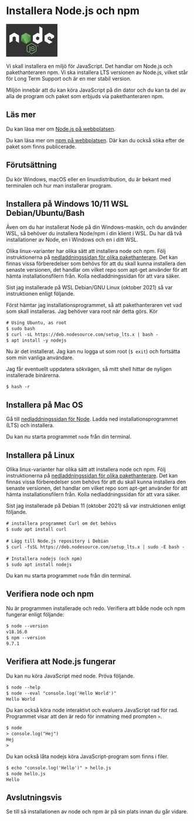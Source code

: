 Installera Node.js och npm
===================================

![Nodejs logo](../../img/nodejs-logo.png)

Vi skall installera en miljö för JavaScript. Det handlar om Node.js och pakethanteraren npm. Vi ska installera LTS versionen av Node.js, vilket står för Long Term Support och är en mer stabil version.

Miljön innebär att du kan köra JavaScript på din dator och du kan ta del av alla de program och paket som erbjuds via pakethanteraren npm.



<!--more-->



Läs mer
-------------------------------

Du kan läsa mer om [Node.js på webbplatsen](https://nodejs.org/).

Du kan läsa mer om [npm på webbplatsen](https://www.npmjs.com/). Där kan du också söka efter de paket som finns publicerade.



Förutsättning
-------------------------------

Du kör Windows, macOS eller en linuxdistribution, du är bekant med terminalen och hur man installerar program.



<!-- Installera på Windows (Cygwin, cmd)
-------------------------------

Gå till [nedladdningssidan för Node](https://nodejs.org/en/download/). Ladda ned installationsprogrammet för LTS och installera.

Programmen node och npm läggs till i din PATH automatiskt.

Du kan nu starta programmen från windows-terminalen `cmd` eller ifrån Cygwin. Men starta om din terminal så att den får del av den uppdaterade pathen. -->



Installera på Windows 10/11 WSL Debian/Ubuntu/Bash
-------------------------------

Även om du har installerat Node på din Windows-maskin, och du använder WSL, så behöver du installera Node/npm i din klient i WSL. Du har då två installationer av Node, en i Windows och en i ditt WSL.

Olika linux-varianter har olika sätt att installera node och npm. Följ instruktionerna på [nedladdningssidan för olika pakethanterare](https://nodejs.org/en/download/package-manager/). Det kan finnas vissa förberedelser som behövs för att du skall kunna installera den senaste versionen, det handlar om vilket repo som apt-get använder för att hämta installationsfilern från. Kolla nedladdningssidan för att vara säker.

Sist jag installerade på WSL Debian/GNU Linux (oktober 2021) så var instruktionen enligt följande.

Först hämtar jag installationsprogrammet, så att pakethanteraren vet vad som skall installeras. Jag behöver vara root när detta görs. Kör

```text
# Using Ubuntu, as root
$ sudo bash
$ curl -sL https://deb.nodesource.com/setup_lts.x | bash -
$ apt install -y nodejs
```

Nu är det installerat. Jag kan nu logga ut som root (`$ exit`) och fortsätta som min vanliga användare.

Jag får eventuellt uppdatera sökvägen, så mitt shell hittar de nyligen installerade binärerna.

```console
$ hash -r
```



Installera på Mac OS
-------------------------------

Gå till [nedladdningssidan för Node](https://nodejs.org/en/download/). Ladda ned installationsprogrammet (LTS) och installera.

Du kan nu starta programmet `node` från din terminal.



Installera på Linux
-------------------------------

Olika linux-varianter har olika sätt att installera node och npm. Följ instruktionerna på [nedladdningssidan för olika pakethanterare](https://nodejs.org/en/download/package-manager/). Det kan finnas vissa förberedelser som behövs för att du skall kunna installera den senaste versionen, det handlar om vilket repo som apt-get använder för att hämta installationsfilern från. Kolla nedladdningssidan för att vara säker.

Sist jag installerade på Debian 11 (oktober 2021) så var instruktionen enligt följande.

```console
# installera programmet Curl om det behövs
$ sudo apt install curl

# Lägg till Node.js repository i Debian
$ curl -fsSL https://deb.nodesource.com/setup_lts.x | sudo -E bash -

# Installera nodejs (och npm)
$ sudo apt install nodejs
```

Du kan nu starta programmet `node` från din terminal.



Verifiera node och npm
-------------------------------

Nu är programmen installerade och redo. Verifiera att både node och npm fungerar enligt följande:

```console
$ node --version
v18.16.0
$ npm --version
9.7.1
```



Verifiera att Node.js fungerar
-------------------------------

Du kan nu köra JavaScript med node. Pröva följande.

```console
$ node --help
$ node --eval "console.log('Hello World')"
Hello World
```

Du kan också köra node interaktivt och evaluera JavaScript rad för rad. Programmet visar att den är redo för inmatning med prompten `>`.

<!-- **NOTERING:** För att få upp prompten i cygwin skall node köras i _interactive mode_. Detta gör du genom att använda kommandot `node -i`. -->

```console
$ node
> console.log("Hej")
Hej
>
```
<!--
För att få upp prompten i cygwin skall node köras i _interactive mode_. Detta gör du genom att använda kommandot `node -i`.

Så här kan det se ut.

[ASCIINEMA src=91267] -->

Du kan också låta nodejs köra JavaScript-program som finns i filer.

```console
$ echo "console.log('Hello')" > hello.js
$ node hello.js
Hello
```



Avslutningsvis
------------------------------

Se till så installationen av node och npm är på sin plats innan du går vidare.
